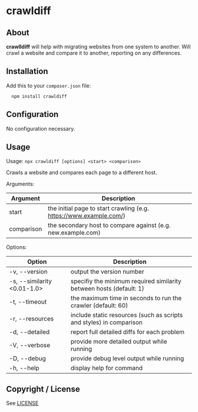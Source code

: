 # crawldiff

## About

**crawlldiff** will help with migrating websites from one system to another. Will crawl a website and compare it to another, reporting on any differences.

## Installation

Add this to your `composer.json` file:

```
  npm install crawldiff
```

## Configuration

No configuration necessary.

## Usage

Usage: `npx crawldiff [options] <start> <comparison>`

Crawls a website and compares each page to a different host.

Arguments:

| Argument   | Description                                                        |
| ---------- | ------------------------------------------------------------------ |
| start      | the initial page to start crawling (e.g. https://www.example.com/) |
| comparison | the secondary host to compare against (e.g. new.example.com)       |

Options:

| Option                       | Description                                                         |
| ---------------------------- | ------------------------------------------------------------------- |
|  -v, --version               | output the version number                                           |
|  -s, --similarity <0.01-1.0> | specifiy the minimum required similarity between hosts (default: 1) |
|  -t, --timeout <integer>     | the maximum time in seconds to run the crawler (default: 60)        |
|  -r, --resources             | include static resources (such as scripts and styles) in comparison |
|  -d, --detailed              | report full detailed diffs for each problem                         |
|  -V, --verbose               | provide more detailed output while running                          |
|  -D, --debug                 | provide debug level output while running                            |
|  -h, --help                  | display help for command                                            |


## Copyright / License

See [LICENSE](LICENSE)
